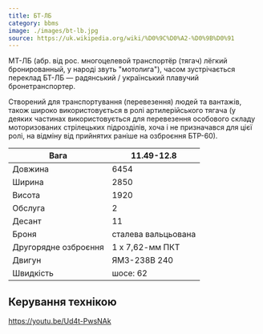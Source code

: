 ```yaml
---
title: БТ-ЛБ
category: bbms
image: ./images/bt-lb.jpg
source: https://uk.wikipedia.org/wiki/%D0%9C%D0%A2-%D0%9B%D0%91
---
```


МТ-ЛБ (абр. від рос. многоцелевой транспортёр (тягач) лёгкий бронированный, у народі звуть "мотолига"), часом зустрічається переклад БТ-ЛБ — радянський / український плавучий бронетранспортер.

Створений для транспортування (перевезення) людей та вантажів, також широко використовується в ролі артилерійського тягача (у деяких частинах використовується для перевезення особового складу моторизованих стрілецьких підрозділів, хоча і не призначався для цієї ролі, на відміну від прийнятих раніше на озброєння БТР-60).

| Вага                 | 11.49-12.8          |
| -------------------- | ------------------- |
| Довжина              | 6454                |
| Ширина               | 2850                |
| Висота               | 1920                |
| Обслуга              | 2                   |
| Десант               | 11                  |
| Броня                | сталева вальцьована |
| Другорядне озброєння | 1 х 7,62-мм ПКТ     |
| Двигун               | ЯМЗ-238В 240        |
| Швидкість            | шосе: 62            |

## Керування технікою

https://youtu.be/Ud4t-PwsNAk
